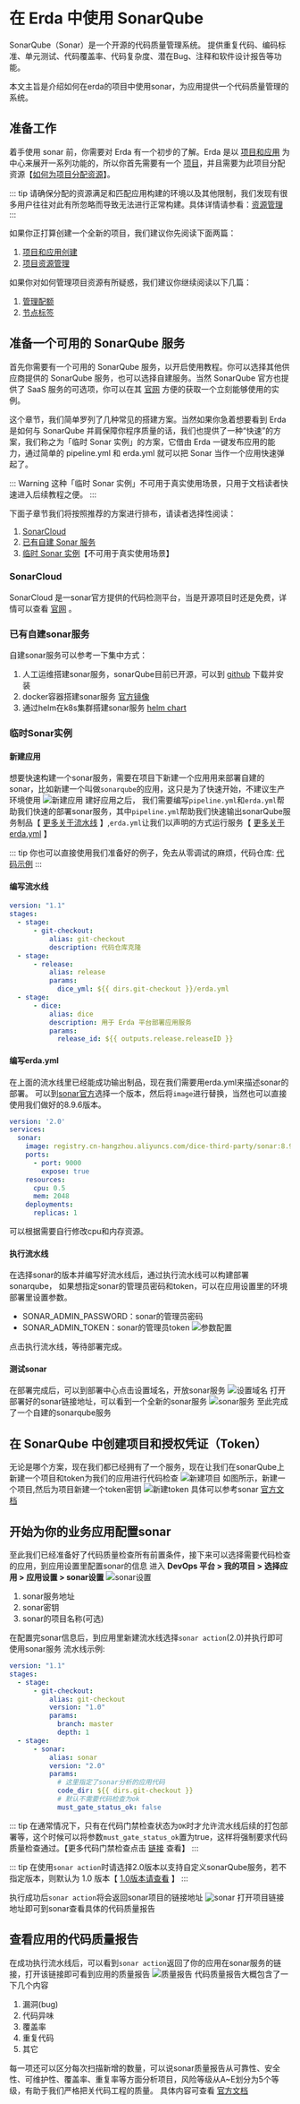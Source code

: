 # 在 Erda 中使用 SonarQube
SonarQube（Sonar）是一个开源的代码质量管理系统。 提供重复代码、编码标准、单元测试、代码覆盖率、代码复杂度、潜在Bug、注释和软件设计报告等功能。

本文主旨是介绍如何在erda的项目中使用sonar，为应用提供一个代码质量管理的系统。

## 准备工作
着手使用 sonar 前，你需要对 Erda 有一个初步的了解。Erda 是以 [项目和应用](../../../quick-start/premise.html) 为中心来展开一系列功能的，所以你首先需要有一个 [项目](../../../quick-start/premise.html#项目)，并且需要为此项目分配资源【[如何为项目分配资源](../../../dop/guides/deploy/resource-management.html#资源管理)】。

::: tip
请确保分配的资源满足和匹配应用构建的环境以及其他限制，我们发现有很多用户往往对此有所忽略而导致无法进行正常构建。具体详情请参看：[资源管理](../../../dop/guides/deploy/resource-management.html#资源管理)
:::

如果你正打算创建一个全新的项目，我们建议你先阅读下面两篇：
1. [项目和应用创建](../../../quick-start/newbie.html#加入项目)
2. [项目资源管理](../../../ecp/resource.md)

如果你对如何管理项目资源有所疑惑，我们建议你继续阅读以下几篇：
1. [管理配额](../../../dop/guides/deploy/resource-management.html#管理配额)
2. [节点标签](./../../cmp/guide/cluster/cluster-node-labels.html#节点标签)

## 准备一个可用的 SonarQube 服务
首先你需要有一个可用的 SonarQube 服务，以开启使用教程。你可以选择其他供应商提供的 SonarQube 服务，也可以选择自建服务。当然 SonarQube 官方也提供了 SaaS 服务的可选项，你可以在其 [官网](https://sonarcloud.io/) 方便的获取一个立刻能够使用的实例。

这个章节，我们简单罗列了几种常见的搭建方案。当然如果你急着想要看到 Erda 是如何与 SonarQube 并肩保障你程序质量的话，我们也提供了一种“快速”的方案，我们称之为「临时 Sonar 实例」的方案，它借由 Erda 一键发布应用的能力，通过简单的 pipeline.yml 和 erda.yml 就可以把 Sonar 当作一个应用快速弹起了。

::: Warning
这种「临时 Sonar 实例」不可用于真实使用场景，只用于文档读者快速进入后续教程之便。
:::

下面子章节我们将按照推荐的方案进行排布，请读者选择性阅读：

1. [SonarCloud](#SonarCloud)
2. [已有自建 Sonar 服务](#已有自建sonar服务)
3. [临时 Sonar 实例](#临时Sonar实例)【不可用于真实使用场景】

### SonarCloud
SonarCloud 是一sonar官方提供的代码检测平台，当是开源项目时还是免费，详情可以查看 [官网](https://sonarcloud.io/) 。

### 已有自建sonar服务
自建sonar服务可以参考一下集中方式：
1. 人工运维搭建sonar服务，sonarQube目前已开源，可以到 [github](https://github.com/SonarSource/sonarqube) 下载并安装
2. docker容器搭建sonar服务 [官方镜像](https://hub.docker.com/_/sonarqube)
3. 通过helm在k8s集群搭建sonar服务 [helm chart](https://docs.sonarqube.org/latest/setup/sonarqube-on-kubernetes/)


### 临时Sonar实例
#### 新建应用
想要快速构建一个sonar服务，需要在项目下新建一个应用用来部署自建的sonar，比如新建一个叫做`sonarqube`的应用，这只是为了快速开始，不建议生产环境使用
![新建应用](http://terminus-paas.oss-cn-hangzhou.aliyuncs.com/paas-doc/2022/03/29/91b408d9-e279-42db-9542-7fdba9a3db74.png)
建好应用之后， 我们需要编写`pipeline.yml`和`erda.yml`帮助我们快速的部署sonar服务，其中`pipeline.yml`帮助我们快速输出sonarQube服务制品【 [更多关于流水线](../../../dop/concepts/pipeline.html) 】,`erda.yml`让我们以声明的方式运行服务【 [更多关于erda.yml](../../../dop/concepts/erda.html) 】

::: tip
你也可以直接使用我们准备好的例子，免去从零调试的麻烦，代码仓库: [代码示例](https://github.com/chengjoey/erda-sonarqube)
:::

#### 编写流水线
```yaml
version: "1.1"
stages:
  - stage:
      - git-checkout:
          alias: git-checkout
          description: 代码仓库克隆
  - stage:
      - release:
          alias: release
          params:
            dice_yml: ${{ dirs.git-checkout }}/erda.yml
  - stage:
      - dice:
          alias: dice
          description: 用于 Erda 平台部署应用服务
          params:
            release_id: ${{ outputs.release.releaseID }}
```

#### 编写erda.yml
在上面的流水线里已经能成功输出制品，现在我们需要用erda.yml来描述sonar的部署。
可以到[sonar官方](https://hub.docker.com/_/sonarqube)选择一个版本，然后将`image`进行替换，当然也可以直接使用我们做好的8.9.6版本。
```yaml
version: '2.0'
services:
  sonar:
    image: registry.cn-hangzhou.aliyuncs.com/dice-third-party/sonar:8.9.6
    ports:
      - port: 9000
        expose: true
    resources:
      cpu: 0.5
      mem: 2048
    deployments:
      replicas: 1
```
可以根据需要自行修改cpu和内存资源。

#### 执行流水线
在选择sonar的版本并编写好流水线后，通过执行流水线可以构建部署sonarqube，
如果想指定sonar的管理员密码和token，可以在应用设置里的环境部署里设置参数。
* SONAR_ADMIN_PASSWORD：sonar的管理员密码
* SONAR_ADMIN_TOKEN：sonar的管理员token
![参数配置](http://terminus-paas.oss-cn-hangzhou.aliyuncs.com/paas-doc/2022/03/29/1fdf0c11-29e6-4a7c-bd03-cf61f10bf5ca.png)

点击执行流水线，等待部署完成。

#### 测试sonar
在部署完成后，可以到部署中心点击设置域名，开放sonar服务
![设置域名](http://terminus-paas.oss-cn-hangzhou.aliyuncs.com/paas-doc/2022/03/29/35869374-5c41-42d1-ae9f-34a417858df7.png)
打开部署好的sonar链接地址，可以看到一个全新的sonar服务
![sonar服务](http://terminus-paas.oss-cn-hangzhou.aliyuncs.com/paas-doc/2022/03/29/a555eacf-f436-41df-ac4a-c134387f30b6.png)
至此完成了一个自建的sonarqube服务

## 在 SonarQube 中创建项目和授权凭证（Token）
无论是哪个方案，现在我们都已经拥有了一个服务，现在让我们在sonarQube上新建一个项目和token为我们的应用进行代码检查
![新建项目](http://terminus-paas.oss-cn-hangzhou.aliyuncs.com/paas-doc/2022/03/30/63ff9cec-6216-401d-87f2-8fa998556c6c.png)
如图所示，新建一个项目,然后为项目新建一个token密钥
![新建token](http://terminus-paas.oss-cn-hangzhou.aliyuncs.com/paas-doc/2022/03/30/87bb47b4-d0e0-4671-b93b-47f798919df2.png)
具体可以参考sonar [官方文档](https://docs.sonarqube.org/latest/)

## 开始为你的业务应用配置sonar
至此我们已经准备好了代码质量检查所有前置条件，接下来可以选择需要代码检查的应用，到应用设置里配置sonar的信息
进入 **DevOps 平台 > 我的项目 > 选择应用 > 应用设置 > sonar设置** 
![sonar设置](http://terminus-paas.oss-cn-hangzhou.aliyuncs.com/paas-doc/2022/03/30/910afa2b-cbae-4944-8e85-759875dfec0f.png)

1. sonar服务地址
2. sonar密钥
3. sonar的项目名称(可选)

在配置完sonar信息后，到应用里新建流水线选择`sonar action`(2.0)并执行即可使用sonar服务
流水线示例:
```yaml
version: "1.1"
stages:
  - stage:
      - git-checkout:
          alias: git-checkout
          version: "1.0"
          params:
            branch: master
            depth: 1
  - stage:
      - sonar:
          alias: sonar
          version: "2.0"
          params:
            # 这里指定了sonar分析的应用代码
            code_dir: ${{ dirs.git-checkout }}
            # 默认不需要代码检查为ok
            must_gate_status_ok: false
```

::: tip
在通常情况下，只有在代码门禁检查状态为`OK`时才允许流水线后续的打包部署等，这个时候可以将参数`must_gate_status_ok`置为true，这样将强制要求代码质量检查通过。【更多代码门禁检查点击 [链接](https://docs.sonarqube.org/latest/user-guide/quality-gates/) 查看】
:::


::: tip
在使用`sonar action`时请选择2.0版本以支持自定义sonarQube服务，若不指定版本，则默认为 1.0 版本【 [1.0版本请查看](../../../dop/guides/qa-and-testing/sonar-report.html) 】
:::

执行成功后`sonar action`将会返回sonar项目的链接地址
![sonar](http://terminus-paas.oss-cn-hangzhou.aliyuncs.com/paas-doc/2022/03/30/722b7cb9-7dbe-4684-9b91-d429f47fb70d.png)
打开项目链接地址即可到sonar查看具体的代码质量报告

## 查看应用的代码质量报告
在成功执行流水线后，可以看到`sonar action`返回了你的应用在sonar服务的链接，打开该链接即可看到应用的质量报告
![质量报告](http://terminus-paas.oss-cn-hangzhou.aliyuncs.com/paas-doc/2022/03/31/4aaad428-1439-49ad-97db-affe4ad4bba2.png)
代码质量报告大概包含了一下几个内容
1. 漏洞(bug)
2. 代码异味
3. 覆盖率
4. 重复代码
5. 其它

每一项还可以区分每次扫描新增的数量，可以说sonar质量报告从可靠性、安全性、可维护性、覆盖率、重复率等方面分析项目，风险等级从A~E划分为5个等级，有助于我们严格把关代码工程的质量。
具体内容可查看 [官方文档](https://docs.sonarqube.org/latest/analysis/overview/)